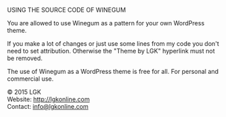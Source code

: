 USING THE SOURCE CODE OF WINEGUM

You are allowed to use Winegum as a pattern for your own WordPress theme.

If you make a lot of changes or just use some lines from my code you don't need to set attribution.
Otherwise the "Theme by LGK" hyperlink must not be removed.

The use of Winegum as a WordPress theme is free for all. For personal and commercial use.


&copy; 2015 LGK<br>
Website: http://lgkonline.com<br>
Contact: info@lgkonline.com